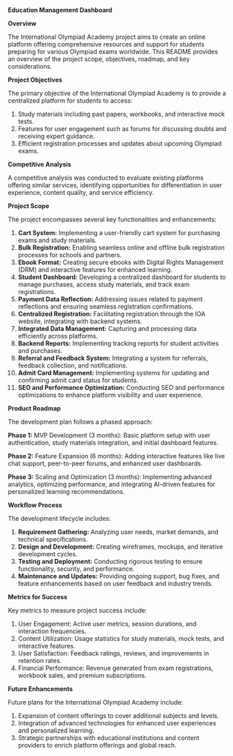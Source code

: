 **Education Management Dashboard**

**Overview**

The International Olympiad Academy project aims to create an online platform offering comprehensive resources and support for students preparing for various Olympiad exams worldwide. This README provides an overview of the project scope, objectives, roadmap, and key considerations.

**Project Objectives**

The primary objective of the International Olympiad Academy is to provide a centralized platform for students to access:

1. Study materials including past papers, workbooks, and interactive mock tests.
2. Features for user engagement such as forums for discussing doubts and receiving expert guidance.
3. Efficient registration processes and updates about upcoming Olympiad exams.

**Competitive Analysis**

A competitive analysis was conducted to evaluate existing platforms offering similar services, identifying opportunities for differentiation in user experience, content quality, and service efficiency.

**Project Scope**

The project encompasses several key functionalities and enhancements:

1. **Cart System:** Implementing a user-friendly cart system for purchasing exams and study materials.
2. **Bulk Registration:** Enabling seamless online and offline bulk registration processes for schools and partners.
3. **Ebook Format:** Creating secure ebooks with Digital Rights Management (DRM) and interactive features for enhanced learning.
4. **Student Dashboard:** Developing a centralized dashboard for students to manage purchases, access study materials, and track exam registrations.
5. **Payment Data Reflection:** Addressing issues related to payment reflections and ensuring seamless registration confirmations.
6. **Centralized Registration:** Facilitating registration through the IOA website, integrating with backend systems.
7. **Integrated Data Management:** Capturing and processing data efficiently across platforms.
8. **Backend Reports:** Implementing tracking reports for student activities and purchases.
4. **Referral and Feedback System:** Integrating a system for referrals, feedback collection, and notifications.
5. **Admit Card Management:** Implementing systems for updating and confirming admit card status for students.
6. **SEO and Performance Optimization:** Conducting SEO and performance optimizations to enhance platform visibility and user experience.
   
**Product Roadmap**

The development plan follows a phased approach:

**Phase 1:** MVP Development (3 months): Basic platform setup with user authentication, study materials integration, and initial dashboard features.

**Phase 2:** Feature Expansion (6 months): Adding interactive features like live chat support, peer-to-peer forums, and enhanced user dashboards.

**Phase 3:** Scaling and Optimization (3 months): Implementing advanced analytics, optimizing performance, and integrating AI-driven features for personalized learning recommendations.

**Workflow Process**

The development lifecycle includes:

1. **Requirement Gathering:** Analyzing user needs, market demands, and technical specifications.
2. **Design and Development:** Creating wireframes, mockups, and iterative development cycles.
3. **Testing and Deployment:** Conducting rigorous testing to ensure functionality, security, and performance.
4. **Maintenance and Updates:** Providing ongoing support, bug fixes, and feature enhancements based on user feedback and industry trends.
   
**Metrics for Success**

Key metrics to measure project success include:

1. User Engagement: Active user metrics, session durations, and interaction frequencies.
2. Content Utilization: Usage statistics for study materials, mock tests, and interactive features.
3. User Satisfaction: Feedback ratings, reviews, and improvements in retention rates.
4. Financial Performance: Revenue generated from exam registrations, workbook sales, and premium subscriptions.


**Future Enhancements**

Future plans for the International Olympiad Academy include:

1. Expansion of content offerings to cover additional subjects and levels.
2. Integration of advanced technologies for enhanced user experiences and personalized learning.
3. Strategic partnerships with educational institutions and content providers to enrich platform offerings and global reach.
